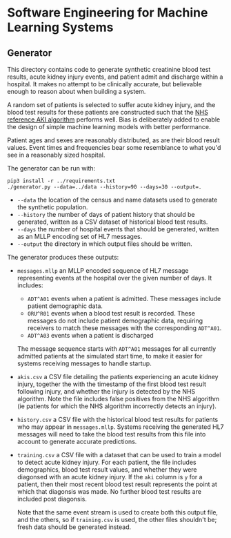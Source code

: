 # Software Engineering for Machine Learning Systems

## Generator

This directory contains code to generate synthetic creatinine blood test results, acute kidney injury events, and patient admit and discharge within a hospital. It makes no attempt to be clinically accurate, but believable enough to reason about when building a system.

A random set of patients is selected to suffer acute kidney injury, and the blood test results for these patients are constructed such that the [NHS reference AKI algorithm](https://www.england.nhs.uk/akiprogramme/aki-algorithm/) performs well. Bias is deliberately added to enable the design of simple machine learning models with better performance.


Patient ages and sexes are reasonably distributed, as are their blood result values. Event times and frequencies bear some resemblance to what you'd see in a reasonably sized hospital.

The generator can be run with:

```
pip3 install -r ../requirements.txt
./generator.py --data=../data --history=90 --days=30 --output=.
```
* `--data` the location of the census and name datasets used to generate the synthetic population.
* `--history` the number of days of patient history that should be generated, written as a CSV dataset of historical blood test results.
* `--days` the number of hospital events that should be generated, written as an MLLP encoding set of HL7 messages.
* `--output` the directory in which output files should be written.

The generator produces these outputs:
* `messages.mllp` an MLLP encoded sequence of HL7 message representing events at the hospital over the given number of days. It includes:
    * `ADT^A01` events when a patient is admitted. These messages include patient demographic data.
    * `ORU^R01` events when a blood test result is recorded. These messages do not include patient demographic data, requiring receivers to match these messages with the corresponding `ADT^A01`.
    * `ADT^A03` events when a patient is discharged

    The message sequence starts with `ADT^A01` messages for all currently admitted patients at the simulated start time, to make it easier for systems receiving messages to handle startup.
* `akis.csv` a CSV file detailing the patients experiencing an acute kidney injury, together the with the timestamp of the first blood test result following injury, and whether the injury is detected by the NHS algorithm. Note the file includes false positives from the NHS algorithm (ie patients for which the NHS algorithm incorrectly detects an injury).
* `history.csv` a CSV file with the historical blood test results for patients who may appear in `messages.mllp`. Systems receiving the generated HL7 messages will need to take the blood test results from this file into account to generate accurate predictions.
* `training.csv` a CSV file with a dataset that can be used to train a model to detect acute kidney injury. For each patient, the file includes demographics, blood test result values, and whether they were diagonsed with an acute kidney injury. If the `aki` column is `y` for a patient, then their most recent blood test result represents the point at which that diagonsis was made. No further blood test results are included post diagonsis.

  Note that the same event stream is used to create both this output file, and the others, so if `training.csv` is used, the other files shouldn't be; fresh data should be generated instead.